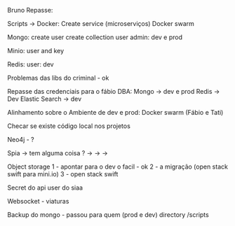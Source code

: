 Bruno Repasse:

Scripts ->
Docker:
	Create service (microserviços)
	Docker swarm 

Mongo:
	create user
	create collection
	user admin: dev e prod


Minio:
	user and key

Redis:
	user: dev

Problemas das libs do criminal - ok

Repasse das credenciais para o fábio DBA:
Mongo -> dev e prod
Redis -> Dev
Elastic Search -> dev


Alinhamento sobre o Ambiente de dev e prod:
Docker swarm (Fábio e Tati)

Checar se existe código local nos projetos

Neo4j - ?

Spia -> tem alguma coisa ?
-> 
-> 
-> 

Object storage
1 - apontar para o dev o facil - ok
2 - a migração (open stack swift para mini.io)
3 - open stack swift

Secret do api user do siaa

Websocket - viaturas

Backup do mongo - passou para quem (prod e dev)
directory /scripts
